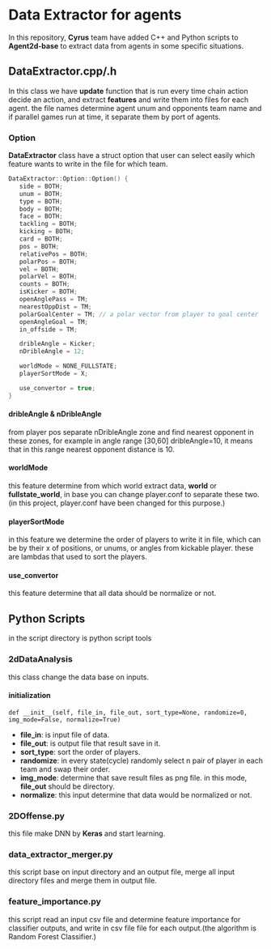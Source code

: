 # Data Extractor for agents
In this repository, **Cyrus**  team have added C++ and Python scripts to **Agent2d-base** to extract data from agents in some specific situations.

## DataExtractor.cpp/.h
In this class we have **update** function that is run every time chain action decide an action, and extract **features** and write them into files for each agent.
the file names determine agent unum and opponents team name and if parallel games run at time, it separate them by port of agents.

### Option
**DataExtractor** class  have a struct option that user can select easily which feature wants to write in the file for which team.

 ```c++
 DataExtractor::Option::Option() {
    side = BOTH;
    unum = BOTH;
    type = BOTH;
    body = BOTH;
    face = BOTH;
    tackling = BOTH;
    kicking = BOTH;
    card = BOTH;
    pos = BOTH;
    relativePos = BOTH;
    polarPos = BOTH;
    vel = BOTH;
    polarVel = BOTH;
    counts = BOTH;
    isKicker = BOTH;
    openAnglePass = TM;
    nearestOppDist = TM;
    polarGoalCenter = TM; // a polar vector from player to goal center
    openAngleGoal = TM;
    in_offside = TM;

    dribleAngle = Kicker;
    nDribleAngle = 12;

    worldMode = NONE_FULLSTATE;
    playerSortMode = X;

    use_convertor = true;
}
 ```
 #### dribleAngle  & nDribleAngle
 from player pos separate nDribleAngle zone and find nearest opponent in these zones, for example in angle range [30,60] dribleAngle=10, it means that in this range nearest opponent distance is 10.

 #### worldMode
 this feature determine from which world extract data, **world** or **fullstate_world**, in base you can change player.conf to separate these two.(in this project, player.conf have been changed for this purpose.)

#### playerSortMode
in this feature we determine the order of players to write it in file, which can be by their x of positions, or unums, or angles from kickable player. these are lambdas that used to sort the players.

#### use_convertor
this feature determine that all data should be normalize or not.

## Python Scripts
in the script directory is python script tools

### 2dDataAnalysis
this class change the data base on inputs.
#### initialization
```python3
def __init__(self, file_in, file_out, sort_type=None, randomize=0, img_mode=False, normalize=True)
```

 - **file_in**: is input file of data.
 - **file_out**: is output file that result save in it.
 - **sort_type**: sort the order of players.
 - **randomize**: in every state(cycle) randomly select n pair of player in each team and swap their order.
 - **img_mode**: determine that save result files as png file. in this mode, **file_out** should be directory.
 - **normalize**: this input determine that data would be normalized or not.

### 2DOffense.py
this file make DNN by **Keras** and start learning.

### data_extractor_merger.py
this script base on input directory and an output file, merge all input directory files and merge them in output file.

### feature_importance.py
this script read an input csv file and determine feature importance for classifier outputs, and write in csv file file for each output.(the algorithm is Random Forest Classifier.)

